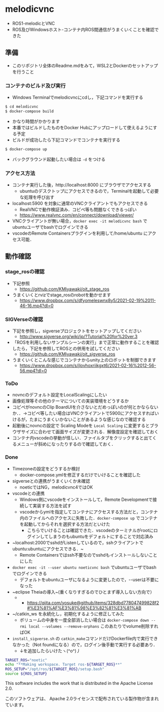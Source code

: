 # melodicvnc
- ROS1-melodicとVNC
- ROS及びWindowsホスト-コンテナ内ROS間通信がうまくいくことを確認できた

## 準備
- このリポジトリ全体のReadme.mdをみて，WSL2とDockerのセットアップを行うこと

### コンテナのビルド及び実行
- Windows Terminalでmelodicvncにcdし，下記コマンドを実行する
```sh
$ cd melodicvnc
$ docker-compose build
```
- かなり時間がかかります
- 本番ではビルドしたものをDocker Hubにアップロードして使えるようにする予定
- ビルドが成功したら下記コマンドでコンテナを実行する

```sh
$ docker-compose up
```
- バックグラウンド起動したい場合は `-d` をつける

### アクセス方法
- コンテナ実行した後，http://localhost:8000 にブラウザでアクセスする
  - ubuntuのデスクトップにアクセスできるので，Terminalを起動して必要な処理を呼び出す
- localhost:5900 を対象に通常のVNCクライアントでもアクセスできる
  - RealVNCで動作検証済み．コピペ等も問題なくできるっぽい
  - https://www.realvnc.com/en/connect/download/viewer/
- VNCクライアントが無い場合，`docker exec -it melodicvnc bash` でubuntuユーザでbashでログインできる
- vscodeのRemote Containersプラグインを利用して/home/ubuntu にアクセス可能．

## 動作確認

### stage_rosの確認
- 下記参照
  - https://github.com/KMiyawaki/oit_stage_ros
- うまくいくとrvizでstage_rosのrobotを動かせます
  - https://www.dropbox.com/s/dfyomeleswnx8y5/2021-02-19%2011-46-16.mp4?dl=0

### SIGVerseの確認
- 下記を参照し，sigverseプロジェクトをセットアップしてください
  - http://www.sigverse.org/wiki/jp/?Tutorial%20for%20ver.3
- 「ROSを利用しないサンプルシーンの実行」まで正常に動作することを確認したら，下記を参照してROSとの併用を試してください
  - https://github.com/KMiyawaki/oit_sigverse_ros
- うまくいくとこんな感じでコンテナからunity上のロボットを制御できます
  - https://www.dropbox.com/s/jlovhoxriikgxt6/2021-02-16%2012-56-56.mp4?dl=0
### ToDo
- novncのデフォルト設定をLocalScalingにしたい
- 画像処理等その他のテーマについての実装環境をどうするか
- コピペがnovncのClip BoardUIを介さないとだめっぽいのが何とかならないか．．->コピペ等したい場合はVNCクライアントで5900にアクセスすればいけるが，たまにうまくいかないことがあるような感じなので確認する
- 起動後にnovncの設定で Scaling Modeを `Local Scaling` に変更するとブラウザサイズに合わせて画面サイズが変更される．解像度設定を確認しておく
- コンテナ内vscodeの挙動が怪しい．ファイルタブをクリックすると出てくるメニューが斜めになったりするので確認しておく．

### Done
- Timezoneの設定をどうするか検討
  - docker-compose.ymlを修正するだけでいけることを確認した
- sigverseとの連携がうまくいくか未確認
  - noeticではNG，melodicvnc4ではOK
- vscodeとの連携
  - Windows側にvscodeをインストールして，Remote Developmentで接続して実装する方法を試す
  - vscodeからymlを指定してコンテナにアクセスする方法だと，コンテナ内のファイルへのアクセスに失敗した．`docker-compose up` でコンテナを起動してからそれを選択する方法だといけた
    - こちらでいけることは確認できた．vscodeのターミナルがrootにログインしてしまうのもubuntuをデフォルトにすることで対応済み
- ~localhost:2000でsshdがListenしているので，sshクライアントでubuntu:ubuntuにアクセスできる．~
  - Remote Containersではssh不要なのでsshdもインストールしないことにした
- `docker exec -it --user ubuntu noeticvnc bash` でubuntuユーザでbashでログインできる
  - デフォルトをubuntuユーザになるように変更したので，--userは不要になった
- ~eclipse Theiaの導入~(重くなりすぎるのでひとまず導入しない方向で）
  -   - https://qiita.com/yosuke@github/items/328dbd778047499828f2#%E3%81%AF%E3%81%98%E3%82%81%E3%81%AB
- ~/catkin_ws を永続化し，初期化するように修正してみた
  - ボリュームの中身を一度全部消したい場合は `docker-compose down --rmi local --volumes --remove-orphans` このあたりでvolume削除すればOK
- `install_sigverse.sh` の `catkin_make`コマンドだけDockerfile内で実行できなかった（Not foundになる）ので，ログイン後手動で実行する必要あり．
  - ↓を追加したらいけたヽ(^o^)丿
```sh
TARGET_ROS="noetic"
echo "**Making workspace. Target ros-${TARGET_ROS}**"
ROS_SETUP="/opt/ros/${TARGET_ROS}/setup.bash"
source ${ROS_SETUP}
```


This software includes the work that is distributed in the Apache License 2.0.

このソフトウェアは、 Apache 2.0ライセンスで配布されている製作物が含まれています。
